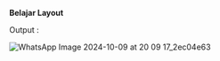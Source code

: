**Belajar Layout**


Output :

![WhatsApp Image 2024-10-09 at 20 09 17_2ec04e63](https://github.com/user-attachments/assets/8c33ff34-edf9-4dd6-a186-cf1723a54a2e)
